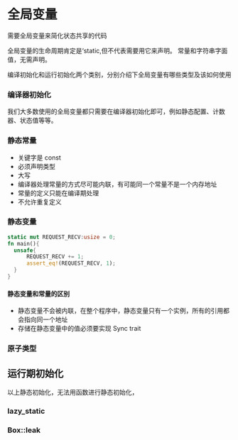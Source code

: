 # 全局变量

需要全局变量来简化状态共享的代码

全局变量的生命周期肯定是‘static,但不代表需要用它来声明。 常量和字符串字面值，无需声明。

编译初始化和运行初始化两个类别，分别介绍下全局变量有哪些类型及该如何使用

### 编译器初始化

我们大多数使用的全局变量都只需要在编译器初始化即可，例如静态配置、计数器、状态值等等。

### 静态常量

- 关键字是 const
- 必须声明类型
- 大写
- 编译器处理常量的方式尽可能内联，有可能同一个常量不是一个内存地址
- 常量的定义只能在编译期处理
- 不允许重复定义

### 静态变量

```rust
static mut REQUEST_RECV:usize = 0;
fn main(){
  unsafe{
      REQUEST_RECV += 1;
      assert_eq!(REQUEST_RECV, 1);
  }
}
```

#### 静态变量和常量的区别

* 静态变量不会被内联，在整个程序中，静态变量只有一个实例，所有的引用都会指向同一个地址
* 存储在静态变量中的值必须要实现 Sync trait


### 原子类型


## 运行期初始化

以上静态初始化，无法用函数进行静态初始化，

### lazy_static

### Box::leak


